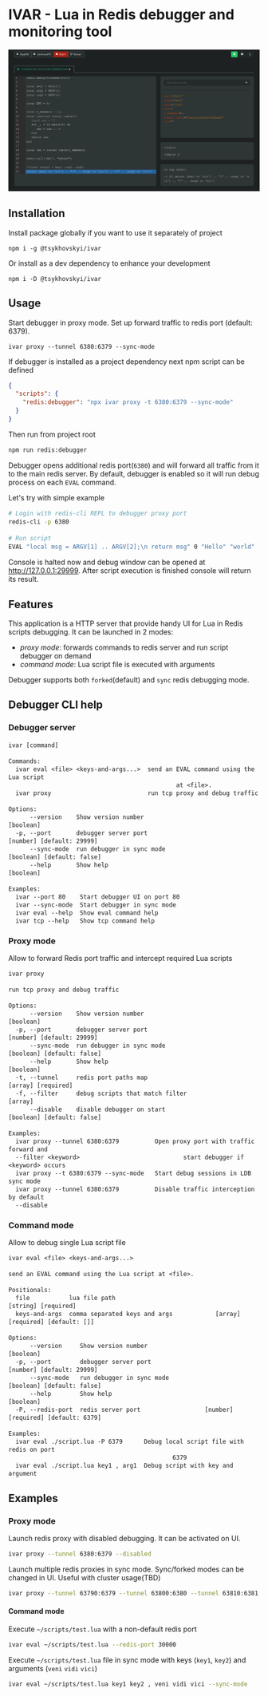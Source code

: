 # IVAR - Lua in Redis debugger and monitoring tool

![debugger demo](https://github.com/tsykhovskyi/ivar/blob/master/samples/debugger_demo.png)

## Installation

Install package globally if you want to use it separately of project

```
npm i -g @tsykhovskyi/ivar
```

Or install as a dev dependency to enhance your development

```
npm i -D @tsykhovskyi/ivar
```

## Usage

Start debugger in proxy mode. Set up forward traffic to redis port (default: 6379).

```
ivar proxy --tunnel 6380:6379 --sync-mode
```

If debugger is installed as a project dependency next npm script can be defined

```json
{
  "scripts": {
    "redis:debugger": "npx ivar proxy -t 6380:6379 --sync-mode"
  }
}
```

Then run from project root
```bash
npm run redis:debugger
```

Debugger opens additional redis port(`6380`) and will forward all traffic from it to the main
redis server. By default, debugger is enabled so it will run debug process on each 
`EVAL` command.

Let's try with simple example 

```bash
# Login with redis-cli REPL to debugger proxy port
redis-cli -p 6380

# Run script
EVAL "local msg = ARGV[1] .. ARGV[2];\n return msg" 0 "Hello" "world"
```

Console is halted now and debug window can be opened at http://127.0.0.1:29999. After script
execution is finished console will return its result.

## Features

This application is a HTTP server that provide handy UI for Lua in Redis scripts debugging.
It can be launched in 2 modes:

- _proxy mode_: forwards commands to redis server and run script debugger on demand 
- _command mode_: Lua script file is executed with arguments

Debugger supports both `forked`(default) and `sync` redis debugging mode.

## Debugger CLI help

### Debugger server

```
ivar [command]

Commands:
  ivar eval <file> <keys-and-args...>  send an EVAL command using the Lua script
                                               at <file>.
  ivar proxy                           run tcp proxy and debug traffic

Options:
      --version    Show version number                                           [boolean]
  -p, --port       debugger server port                          [number] [default: 29999]
      --sync-mode  run debugger in sync mode                    [boolean] [default: false]
      --help       Show help                                                     [boolean]

Examples:
  ivar --port 80    Start debugger UI on port 80
  ivar --sync-mode  Start debugger in sync mode
  ivar eval --help  Show eval command help
  ivar tcp --help   Show tcp command help

```

### Proxy mode

Allow to forward Redis port traffic and intercept required Lua scripts

```
ivar proxy

run tcp proxy and debug traffic

Options:
      --version    Show version number                                           [boolean]
  -p, --port       debugger server port                          [number] [default: 29999]
      --sync-mode  run debugger in sync mode                    [boolean] [default: false]
      --help       Show help                                                     [boolean]
  -t, --tunnel     redis port paths map                                 [array] [required]
  -f, --filter     debug scripts that match filter                                 [array]
      --disable    disable debugger on start                    [boolean] [default: false]

Examples:
  ivar proxy --tunnel 6380:6379          Open proxy port with traffic forward and
  --filter <keyword>                             start debugger if <keyword> occurs
  ivar proxy --t 6380:6379 --sync-mode   Start debug sessions in LDB sync mode
  ivar proxy --tunnel 6380:6379          Disable traffic interception by default
  --disable

```

### Command mode

Allow to debug single Lua script file

```
ivar eval <file> <keys-and-args...>

send an EVAL command using the Lua script at <file>.

Positionals:
  file           lua file path                                         [string] [required]
  keys-and-args  comma separated keys and args            [array] [required] [default: []]

Options:
      --version     Show version number                                          [boolean]
  -p, --port        debugger server port                         [number] [default: 29999]
      --sync-mode   run debugger in sync mode                   [boolean] [default: false]
      --help        Show help                                                    [boolean]
  -P, --redis-port  redis server port                  [number] [required] [default: 6379]

Examples:
  ivar eval ./script.lua -P 6379      Debug local script file with redis on port
                                              6379
  ivar eval ./script.lua key1 , arg1  Debug script with key and argument

```

## Examples

### Proxy mode

Launch redis proxy with disabled debugging. It can be activated on UI.

```bash
ivar proxy --tunnel 6380:6379 --disabled
```

Launch multiple redis proxies in sync mode. Sync/forked modes can be changed in UI.
Useful with cluster usage(TBD)

```bash
ivar proxy --tunnel 63790:6379 --tunnel 63800:6380 --tunnel 63810:6381 --sync-mode
```

#### Command mode

Execute `~/scripts/test.lua` with a non-default redis port

```bash
ivar eval ~/scripts/test.lua --redis-port 30000
```

Execute `~/scripts/test.lua` file in sync mode with keys (`key1`, `key2`) 
and arguments (`veni` `vidi` `vici`)

```bash
ivar eval ~/scripts/test.lua key1 key2 , veni vidi vici --sync-mode
```
